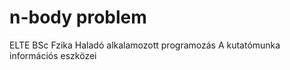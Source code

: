 # n-body problem

ELTE BSc Fzika
Haladó alkalamozott programozás
A kutatómunka információs eszközei
